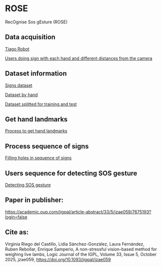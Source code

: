 # ROSE
RecOgnise Sos gEsture (ROSE) 


## Data acquisition

[Tiago Robot](results/img_tiago.pdf)

[Users doing sign with each hand and different distances from the camera](results/img_dataset_distance.pdf)

## Dataset information

[Signs dataset](results/img_dataset_signs.pdf)

[Dataset by hand](results/img_dataset_hands.pdf)

[Dataset splitted for training and test](results/img_dataset_train_test.pdf)


## Get hand landmarks

[Process to get hand landmarks](results/img_process_hands.pdf)


## Process sequence of signs

[Filling holes in sequence of signs](results/img_process_holes_sequences.pdf)

## Users sequence for detecting SOS gesture

[Detecting SOS gesture](results/img_users_sequence.pdf)

## Paper in publisher:

https://academic.oup.com/jigpal/article-abstract/33/5/jzae059/7675193?login=false

## Cite as:

Virginia Riego del Castillo, Lidia Sánchez-González, Laura Fernández, Ruben Rebollar, Enrique Samperio, A non-stressful vision-based method for weighing live lambs, Logic Journal of the IGPL, Volume 33, Issue 5, October 2025, jzae059, https://doi.org/10.1093/jigpal/jzae059
